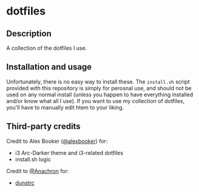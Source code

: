 # dotfiles

## Description
A collection of the dotfiles I use.

## Installation and usage
Unfortunately, there is no easy way to install these. The `install.sh` script provided with this repository is simply for perosnal use, and should not be used on any normal install (unless you happen to have everything installed and/or know what all I use). If you want to use my collection of dotfiles, you'll have to manually edit htem to your liking.

## Third-party credits
Credit to Alex Booker ([@alexbooker](https://github.com/alexbooker)) for:

- i3 Arc-Darker theme and i3-related dotfiles
- install.sh logic

Credit to [@Anachron](https://github.com/Anachron) for:

- [dunstrc](/.config/dunst/dunstrc)
